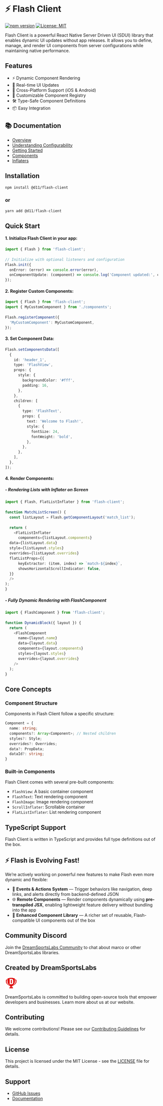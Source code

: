 # ⚡ Flash Client

[![npm version](https://badge.fury.io/js/flash-client.svg)](https://badge.fury.io/js/flash-client)
[![License: MIT](https://img.shields.io/badge/License-MIT-yellow.svg)](https://opensource.org/licenses/MIT)

Flash Client is a powerful React Native Server Driven UI (SDUI) library that enables dynamic UI updates without app releases. It allows you to define, manage, and render UI components from server configurations while maintaining native performance.

## Features

- ⚡️ Dynamic Component Rendering
- 🔄 Real-time UI Updates
- 📱 Cross-Platform Support (iOS & Android)
- 🎨 Customizable Component Registry
- 🛠 Type-Safe Component Definitions
- 📦 Easy Integration

## 📚 Documentation

- [Overview](https://docs.d11platform.com/flash-client-sdk)
- [Understanding Configurability](https://docs.d11platform.com/flash-client-sdk/understanding-configurability)
- [Getting Started](https://docs.d11platform.com/flash-client-sdk/getting-started)
- [Components](https://docs.d11platform.com/flash-client-sdk/getting-started/components)
- [Inflaters](https://docs.d11platform.com/flash-client-sdk/getting-started/inflaters)


## Installation

```bash
npm install @d11/flash-client
```
### or
```typescript
yarn add @d11/flash-client
```

## Quick Start

#### 1. Initialize Flash Client in your app:

```typescript
import { Flash } from 'flash-client';

// Initialize with optional listeners and configuration
Flash.init({
  onError: (error) => console.error(error),
  onComponentUpdate: (component) => console.log('Component updated:', component),
});
```

#### 2. Register Custom Components:

```typescript
import { Flash } from 'flash-client';
import { MyCustomComponent } from './components';

Flash.registerComponent({
  'MyCustomComponent': MyCustomComponent,
});
```

#### 3. Set Component Data:

```typescript
Flash.setComponentsData([
  {
    id: 'header_1',
    type: 'FlashView',
    props: {
      style: {
        backgroundColor: '#fff',
        padding: 16,
      },
    },
    children: [
      {
        type: 'FlashText',
        props: {
          text: 'Welcome to Flash!',
          style: {
            fontSize: 24,
            fontWeight: 'bold',
          },
        },
      },
    ],
  },
]);
```

#### 4. Render Components:

   ##### - Rendering Lists with Inflater on Screen
```typescript
import { Flash, FlatListInflater } from 'flash-client';

function MatchListScreen() {
  const listLayout = Flash.getComponentLayout('match_list');

  return (
    <FlatListInflater
      components={listLayout.components}
  data={listLayout.data}
  style={listLayout.styles}
  overrides={listLayout.overrides}
  flatListProps={{
      keyExtractor: (item, index) => `match-${index}`,
      showsHorizontalScrollIndicator: false,
  }}
  />
);
}
```
  ##### - Fully Dynamic Rendering with FlashComponent
```typescript
import { FlashComponent } from 'flash-client';

function DynamicBlock({ layout }) {
  return (
    <FlashComponent
      name={layout.name}
      data={layout.data}
      components={layout.components}
      styles={layout.styles}
      overrides={layout.overrides}
    />
  );
}
```

## Core Concepts

### Component Structure

Components in Flash Client follow a specific structure:

```typescript
Component = {
  name: string;
  components?: Array<Component>; // Nested children
  styles?: Style;
  overrides?: Overrides;
  data?: PropData;
  dataId?: string;
}
```

### Built-in Components

Flash Client comes with several pre-built components:

- `FlashView`: A basic container component
- `FlashText`: Text rendering component
- `FlashImage`: Image rendering component
- `ScrollInflater`: Scrollable container
- `FlatListInflater`: List rendering component

## TypeScript Support

Flash Client is written in TypeScript and provides full type definitions out of the box.

## ⚡ Flash is Evolving Fast!

We’re actively working on powerful new features to make Flash even more dynamic and flexible:

- 🧩 **Events & Actions System** — Trigger behaviors like navigation, deep links, and alerts directly from backend-defined JSON
- 🌐 **Remote Components** — Render components dynamically using **pre-transpiled JSX**, enabling lightweight feature delivery without bundling into the app
- 🧱 **Enhanced Component Library** — A richer set of reusable, Flash-compatible UI components out of the box

## Community Discord

Join the [DreamSportsLabs Community](https://discord.com/channels/1317172052179943504/1317172052179943507) to chat about marco or other DreamSportsLabs libraries.

## Created by DreamSportsLabs

<img src="media/logo.png" width="40" alt="Flash Banner" />

DreamSportsLabs is committed to building open-source tools that empower developers and businesses. Learn more about us at our website.

## Contributing

We welcome contributions! Please see our [Contributing Guidelines](CONTRIBUTING.md) for details.

## License

This project is licensed under the MIT License - see the [LICENSE](LICENSE) file for details.

## Support

- [GitHub Issues](https://github.com/dream-sports-labs/flash-client/issues)
- [Documentation](https://docs.d11platform.com/flash-client-sdk)
